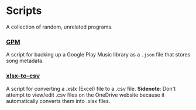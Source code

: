 # Scripts
A collection of random, unrelated programs.
### [GPM](https://github.com/AbyssWatcher/Scripts/tree/master/GPM)
A script for backing up a Google Play Music library as a `.json` file that stores song metadata.
### [xlsx-to-csv](https://github.com/AbyssWatcher/Scripts/tree/master/xlsx-to-csv)
A script for converting a .xslx (Excel) file to a .csv file.
**Sidenote**: Don't attempt to view/edit .csv files on the OneDrive website because it automatically converts them into .xlsx files.

